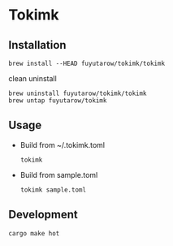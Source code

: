 # Tokimk


## Installation
```
brew install --HEAD fuyutarow/tokimk/tokimk
```

clean uninstall
```
brew uninstall fuyutarow/tokimk/tokimk
brew untap fuyutarow/tokimk
```


## Usage

- Build from ~/.tokimk.toml
  ```
  tokimk
  ```
- Build from sample.toml
  ```
  tokimk sample.toml
  ```


## Development
```
cargo make hot
```
